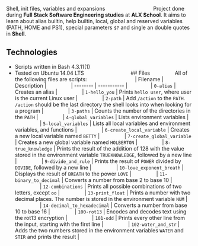 Shell, init files, variables and expansions                               
 Project done during **Full Stack Software Engineering studies** at **ALX School**. 
It aims to learn about alias builtin, help builtin, local, global and reserved variables (PATH, HOME and PS1), special parameters `$?` and single an double quotes in **Shell**.                                
## Technologies                
* Scripts written in Bash 4.3.11(1)                
* Tested on Ubuntu 14.04 LTS                                ## Files                
All of the following files are scripts:                                
| Filename | Description |                
| -------- | ----------- |               
| `0-alias` | Creates an alias |                
| `1-hello_you` | Prints `hello user`, where user is the current Linux user |                
| `2-path` | Add `/action` to the `PATH`. `/action` should be the last directory the shell looks into when looking for a program |                
| `3-paths` | Counts the number of the directories in the `PATH` |                
| `4-global_variables` | Lists environment variables |                
| `5-local_variables` | Lists all local variables and environment variables, and functions |                
| `6-create_local_variable` | Creates a new local variable named `BETTY` |                
| `7-create_global_variable` | Creates a new global variable named `HOLBERTON` |                
| `8-true_knowledge` | Prints the result of the addition of 128 with the value stored in the environment variable `TRUEKNOWLEDGE`, followed by a new line |                
| `9-divide_and_rule` | Prints the result of `POWER` divided by `DIVIDE`, followed by a new line |                
| `10-love_exponent_breath` | Displays the result of `BREATH` to the power `LOVE` |                
| `11-binary_to_decimal` | Converts a number from base 2 to base 10 |                
| `12-combinations` | Prints all possible combinations of two letters, except `oo` |                
| `13-print_float` | Prints a number with two decimal places. The number is stored in the environment variable `NUM` |                
| `14-decimal_to_hexadecimal` | Converts a number from base 10 to base 16 |                
| `100-rot13` | Encodes and decodes text using the rot13 encryption |                
| `101-odd` | Prints every other line from the input, starting with the first line |                
| `102-water_and_str` | Adds the two numbers stored in the environment variables `WATER` and `STIR` and prints the result |

